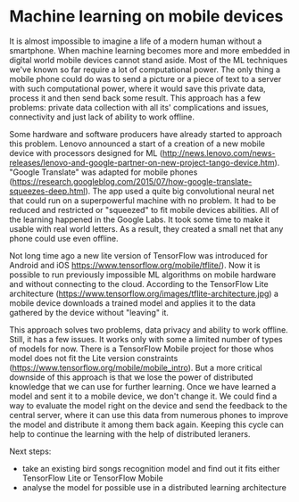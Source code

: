 # Machine learning on mobile devices

It is almost impossible to imagine a life of a modern human without a smartphone. When machine learning becomes more and more embedded in digital world mobile devices cannot stand aside. Most of the ML techniques we've known so far require a lot of computational power.
The only thing a mobile phone could do was to send a picture or a piece of text to a server with such computational power, where it would save this private data, process it and then send back some result. This approach has a few problems: private data collection with all its' complications and issues, connectivity and just lack of ability to work offline.

Some hardware and software producers have already started to approach this problem. Lenovo announced a start of a creation of a new mobile device with processors designed for ML (http://news.lenovo.com/news-releases/lenovo-and-google-partner-on-new-project-tango-device.htm). "Google Translate"  was adapted for mobile phones (https://research.googleblog.com/2015/07/how-google-translate-squeezes-deep.html). The app used a quite big convolutional neural net that could run on a superpowerful machine with no problem. It had to be reduced and restricted or "squeezed" to fit mobile devices abilities. All of the learning happened in the Google Labs. It took some time to make it usable with real world letters. As a result, they created a small net that any phone could use even offline.

Not long time ago a new lite version of TensorFlow was introduced for Android and iOS https://www.tensorflow.org/mobile/tflite/). Now it is possible to run previously impossible ML algorithms on mobile hardware and without connecting to the cloud.
According to the TensorFlow Lite architecture (https://www.tensorflow.org/images/tflite-architecture.jpg) a mobile device downloads a trained model and applies it to the data gathered by the device without "leaving" it.

This approach solves two problems, data privacy and ability to work offline. Still, it has a few issues.
It works only with some a limited number of types of models for now. There is a TensorFlow Mobile project for those whos model does not fit the Lite version constraints (https://www.tensorflow.org/mobile/mobile_intro).
But a more critical downside of this approach is that we lose the power of distributed knowledge that we can use for further learning. Once we have learned a model and sent it to a mobile device, we don't change it. We could find a way to evaluate the model right on the device and send the feedback to the central server, where it can use this data from numerous phones to improve the model and distribute it among them back again. Keeping this cycle can help to continue the learning with the help of distributed leraners.

Next steps:

* take an existing bird songs recognition model and find out it fits either TensorFlow Lite or TensorFlow Mobile
* analyse the model for possible use in a distributed learning architecture
